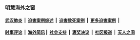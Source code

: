 
### 明慧海外之窗

####  [武汉肺炎](indexes/365.md?t=02180500) &nbsp;|&nbsp;  [迫害案例综述](indexes/328.md?t=02180500) &nbsp;|&nbsp; [迫害致死案例](indexes/277.md?t=02180500)  &nbsp;|&nbsp; [更多迫害案例](indexes/81.md?t=02180500)  &nbsp;|&nbsp; 
####  [时事评论](indexes/19.md?t=02180500) &nbsp;|&nbsp; [海外简讯](indexes/245.md?t=02180500)&nbsp;|&nbsp;  [社会支持](indexes/140.md?t=02180500) &nbsp;|&nbsp; [褒奖决议](indexes/282.md?t=02180500) &nbsp;|&nbsp; [社区报道](indexes/91.md?t=02180500)  &nbsp;|&nbsp; [天人之间](indexes/78.md?t=02180500) 


